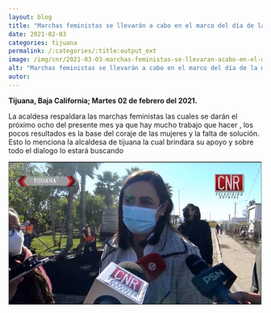 ```yaml
---
layout: blog
title: "Marchas feministas se llevarán a cabo en el marco del día de la mujer en Tijuana"
date: 2021-02-03
categories: tijuana
permalink: /:categories/:title:output_ext
image: /img/cnr/2021-03-03-marchas-feministas-se-llevaran-acabo-en-el-marco.jpg
alt: "Marchas feministas se llevarán a cabo en el marco del día de la mujer en Tijuana"
autor:
---
```


**Tijuana, Baja California; Martes 02 de febrero del 2021.** 

La acaldesa respaldara las marchas feministas las cuales se darán el próximo ocho del presente mes ya que hay mucho trabajo que hacer , los pocos resultados es la base del coraje de las mujeres y la falta de solución. Esto lo menciona la alcaldesa de tijuana la cual brindara su apoyo y sobre todo el dialogo lo estará buscando

<div id="carouselExampleSlidesOnly" class="carousel slide" data-ride="carousel">
  <div class="carousel-inner">
    <div class="carousel-item active">
       <img class="d-block w-100" src="/img/cnr/2021-02-03-marchas-feministas-se-llevaran-acabo-en-el-marco.jpg" loading="lazy"  alt="Marchas feministas se llevarán a cabo en el marco del día de la mujer en Tijuana">
    </div>
  </div>
</div>